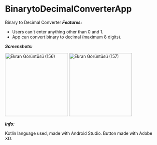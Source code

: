 # BinarytoDecimalConverterApp
Binary to Decimal Converter
***Features:***
+ Users can't enter anything other than 0 and 1.
+ App can convert binary to decimal (maximum 8 digits).

***Screenshots:***
<div id="header" align="left">
<img width="208" alt="Ekran Görüntüsü (156)" src="https://user-images.githubusercontent.com/81553429/194245502-ad98d09c-1c5f-4135-93d7-d7c5afae69fc.png">
<img width="208" alt="Ekran Görüntüsü (157)" src="https://user-images.githubusercontent.com/81553429/194245473-cebab019-e587-425c-9077-c8555700358d.png">
</div>

***Info:***

Kotlin language used, made with Android Studio.
Button made with Adobe XD.
